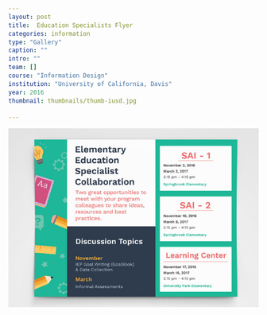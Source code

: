 ```yaml
---
layout: post
title:  Education Specialists Flyer
categories: information
type: "Gallery"
caption: ""
intro: ""
team: []
course: "Information Design"
institution: "University of California, Davis"
year: 2016
thumbnail: thumbnails/thumb-iusd.jpg

---
```


![x](/images/flyer/iusd-flyer.jpg)
